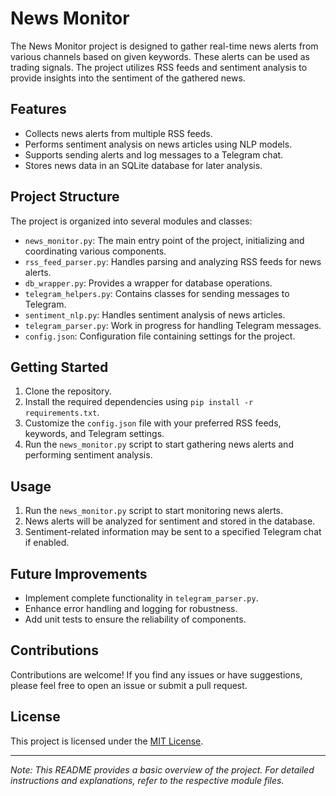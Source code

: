 # News Monitor 

The News Monitor project is designed to gather real-time news alerts from various channels based on given keywords. These alerts can be used as trading signals. The project utilizes RSS feeds and sentiment analysis to provide insights into the sentiment of the gathered news.

## Features

- Collects news alerts from multiple RSS feeds.
- Performs sentiment analysis on news articles using NLP models.
- Supports sending alerts and log messages to a Telegram chat.
- Stores news data in an SQLite database for later analysis.

## Project Structure

The project is organized into several modules and classes:

- `news_monitor.py`: The main entry point of the project, initializing and coordinating various components.
- `rss_feed_parser.py`: Handles parsing and analyzing RSS feeds for news alerts.
- `db_wrapper.py`: Provides a wrapper for database operations.
- `telegram_helpers.py`: Contains classes for sending messages to Telegram.
- `sentiment_nlp.py`: Handles sentiment analysis of news articles.
- `telegram_parser.py`: Work in progress for handling Telegram messages.
- `config.json`: Configuration file containing settings for the project.

## Getting Started

1. Clone the repository.
2. Install the required dependencies using `pip install -r requirements.txt`.
3. Customize the `config.json` file with your preferred RSS feeds, keywords, and Telegram settings.
4. Run the `news_monitor.py` script to start gathering news alerts and performing sentiment analysis.

## Usage

1. Run the `news_monitor.py` script to start monitoring news alerts.
2. News alerts will be analyzed for sentiment and stored in the database.
3. Sentiment-related information may be sent to a specified Telegram chat if enabled.

## Future Improvements

- Implement complete functionality in `telegram_parser.py`.
- Enhance error handling and logging for robustness.
- Add unit tests to ensure the reliability of components.

## Contributions

Contributions are welcome! If you find any issues or have suggestions, please feel free to open an issue or submit a pull request.

## License

This project is licensed under the [MIT License](LICENSE).

---

*Note: This README provides a basic overview of the project. For detailed instructions and explanations, refer to the respective module files.*

